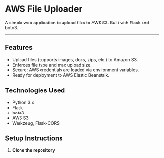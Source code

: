 # AWS File Uploader

A simple web application to upload files to AWS S3. Built with Flask and boto3.

---

## Features

- Upload files (supports images, docs, zips, etc.) to Amazon S3.
- Enforces file type and max upload size.
- Secure: AWS credentials are loaded via environment variables.
- Ready for deployment to AWS Elastic Beanstalk.

## Technologies Used

- Python 3.x
- Flask
- boto3
- AWS S3
- Werkzeug, Flask-CORS

## Setup Instructions

1. **Clone the repository**
